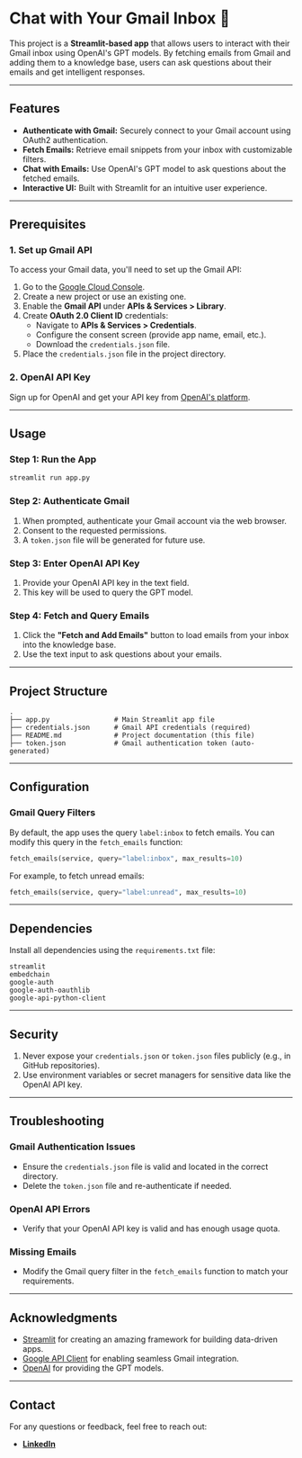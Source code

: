 # Chat with Your Gmail Inbox 📧

This project is a **Streamlit-based app** that allows users to interact with their Gmail inbox using OpenAI's GPT models. By fetching emails from Gmail and adding them to a knowledge base, users can ask questions about their emails and get intelligent responses.

---

## Features
- **Authenticate with Gmail:** Securely connect to your Gmail account using OAuth2 authentication.
- **Fetch Emails:** Retrieve email snippets from your inbox with customizable filters.
- **Chat with Emails:** Use OpenAI's GPT model to ask questions about the fetched emails.
- **Interactive UI:** Built with Streamlit for an intuitive user experience.

---

## Prerequisites

### 1. **Set up Gmail API**
To access your Gmail data, you'll need to set up the Gmail API:

1. Go to the [Google Cloud Console](https://console.cloud.google.com/).
2. Create a new project or use an existing one.
3. Enable the **Gmail API** under **APIs & Services > Library**.
4. Create **OAuth 2.0 Client ID** credentials:
   - Navigate to **APIs & Services > Credentials**.
   - Configure the consent screen (provide app name, email, etc.).
   - Download the `credentials.json` file.
5. Place the `credentials.json` file in the project directory.

### 2. **OpenAI API Key**
Sign up for OpenAI and get your API key from [OpenAI's platform](https://platform.openai.com/).

---

## Usage

### Step 1: Run the App
```bash
streamlit run app.py
```

### Step 2: Authenticate Gmail
1. When prompted, authenticate your Gmail account via the web browser.
2. Consent to the requested permissions.
3. A `token.json` file will be generated for future use.

### Step 3: Enter OpenAI API Key
1. Provide your OpenAI API key in the text field.
2. This key will be used to query the GPT model.

### Step 4: Fetch and Query Emails
1. Click the **"Fetch and Add Emails"** button to load emails from your inbox into the knowledge base.
2. Use the text input to ask questions about your emails.

---

## Project Structure
```plaintext
.
├── app.py                # Main Streamlit app file
├── credentials.json      # Gmail API credentials (required)      
├── README.md             # Project documentation (this file)
├── token.json            # Gmail authentication token (auto-generated)
```

---

## Configuration

### Gmail Query Filters
By default, the app uses the query `label:inbox` to fetch emails. You can modify this query in the `fetch_emails` function:
```python
fetch_emails(service, query="label:inbox", max_results=10)
```
For example, to fetch unread emails:
```python
fetch_emails(service, query="label:unread", max_results=10)
```

---

## Dependencies

Install all dependencies using the `requirements.txt` file:
```plaintext
streamlit
embedchain
google-auth
google-auth-oauthlib
google-api-python-client
```

---

## Security
1. Never expose your `credentials.json` or `token.json` files publicly (e.g., in GitHub repositories).
2. Use environment variables or secret managers for sensitive data like the OpenAI API key.

---

## Troubleshooting

### Gmail Authentication Issues
- Ensure the `credentials.json` file is valid and located in the correct directory.
- Delete the `token.json` file and re-authenticate if needed.

### OpenAI API Errors
- Verify that your OpenAI API key is valid and has enough usage quota.

### Missing Emails
- Modify the Gmail query filter in the `fetch_emails` function to match your requirements.

---

## Acknowledgments
- [Streamlit](https://streamlit.io/) for creating an amazing framework for building data-driven apps.
- [Google API Client](https://developers.google.com/api-client-library/python) for enabling seamless Gmail integration.
- [OpenAI](https://openai.com/) for providing the GPT models.

---

## Contact
For any questions or feedback, feel free to reach out:
- [**LinkedIn**](https://www.linkedin.com/in/venkata-tarun-kumar-mavillapalli-967b4613a/)


